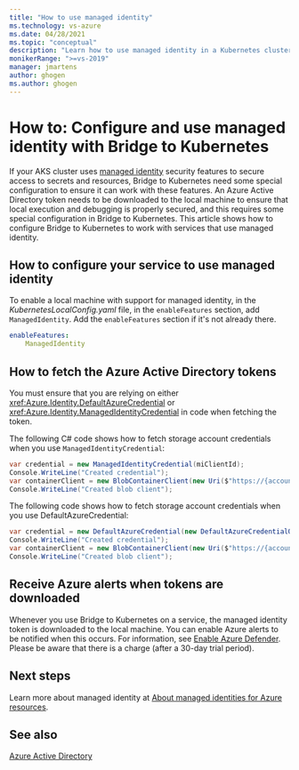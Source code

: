```yaml
---
title: "How to use managed identity"
ms.technology: vs-azure
ms.date: 04/28/2021
ms.topic: "conceptual"
description: "Learn how to use managed identity in a Kubernetes cluster with Bridge to Kubernetes"
monikerRange: ">=vs-2019"
manager: jmartens
author: ghogen
ms.author: ghogen
---
```

# How to: Configure and use managed identity with Bridge to Kubernetes

If your AKS cluster uses [managed identity](/azure/active-directory/managed-identities-azure-resources/overview) security features to secure access to secrets and resources, Bridge to Kubernetes need some special configuration to ensure it can work with these features. An Azure Active Directory token needs to be downloaded to the local machine to ensure that local execution and debugging is properly secured, and this requires some special configuration in Bridge to Kubernetes. This article shows how to configure Bridge to Kubernetes to work with services that use managed identity.

## How to configure your service to use managed identity

To enable a local machine with support for managed identity, in the *KubernetesLocalConfig.yaml* file, in the `enableFeatures` section, add `ManagedIdentity`. Add the `enableFeatures` section if it's not already there.

```yaml
enableFeatures:
    ManagedIdentity
```

## How to fetch the Azure Active Directory tokens

You must ensure that you are relying on either <xref:Azure.Identity.DefaultAzureCredential> or <xref:Azure.Identity.ManagedIdentityCredential> in code when fetching the token.

The following C# code shows how to fetch storage account credentials when you use `ManagedIdentityCredential`:

```csharp
var credential = new ManagedIdentityCredential(miClientId);
Console.WriteLine("Created credential");
var containerClient = new BlobContainerClient(new Uri($"https://{accountName}.blob.windows.net/{containerName}"), credential);
Console.WriteLine("Created blob client");
```

The following code shows how to fetch storage account credentials when you use DefaultAzureCredential:

```csharp
var credential = new DefaultAzureCredential(new DefaultAzureCredentialOptions() { ManagedIdentityClientId = miClientId });
Console.WriteLine("Created credential");
var containerClient = new BlobContainerClient(new Uri($"https://{accountName}.blob.windows.net/{containerName}"), credential);
Console.WriteLine("Created blob client");
```

## Receive Azure alerts when tokens are downloaded

Whenever you use Bridge to Kubernetes on a service, the managed identity token is downloaded to the local machine. You can enable Azure alerts to be notified when this occurs. For information, see [Enable Azure Defender](/azure/security-center/enable-azure-defender). Please be aware that there is a charge (after a 30-day trial period).

## Next steps

Learn more about managed identity at [About managed identities for Azure resources](/azure/active-directory/managed-identities-azure-resources/overview).

## See also

[Azure Active Directory](/azure/active-directory/managed-identities-azure-resources/)

